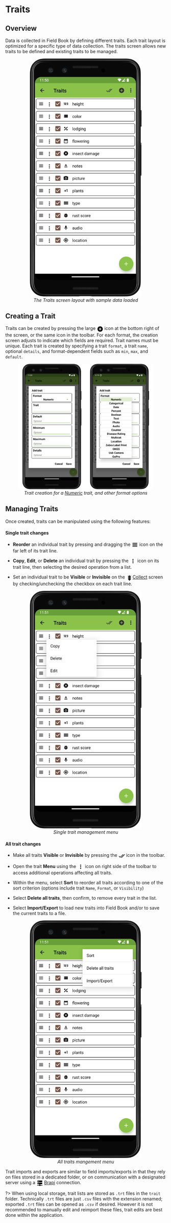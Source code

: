 Traits
======

Overview
--------

Data is collected in Field Book by defining different traits. Each trait
layout is optimized for a specific type of data collection. The traits
screen allows new traits to be defined and existing traits to be
managed.

<figure align="center" class="image">
  <img src="_static/images/traits/traits_framed.png" width="350px"> 
  <figcaption><i>The Traits screen layout with sample data
loaded</i></figcaption> 
</figure>

Creating a Trait
----------------

Traits can be created by pressing the large <img ref="add" style="vertical-align: middle;" src="_static/icons/traits/plus-circle.png" width="20px"> icon at the
bottom right of the screen, or the same icon in the toolbar. For each
format, the creation screen adjusts to indicate which fields are
required. Trait names must be unique. Each trait is created by
specifying a trait `format`, a trait `name`, optional `details`, and
format-dependent fields such as `min`, `max`, and `default`.

<figure align="center" class="image">
  <img src="_static/images/traits/traits_create_joined.png" width="700px"> 
  <figcaption><i>Trait creation for a <a href="#/trait-numeric">Numeric</a> trait, and other format options</i></figcaption> 
</figure>

Managing Traits
---------------

Once created, traits can be manipulated using the following features:

#### Single trait changes

- **Reorder** an individual trait by pressing and dragging the <img ref="reorder" style="vertical-align: middle;" src="_static/icons/traits/reorder-horizontal.png" width="20px"> icon on the far left of its trait line.

- **Copy**, **Edit**, or **Delete** an individual trait by pressing the <img ref="menu" style="vertical-align: middle;" src="_static/icons/traits/dots-vertical.png" width="20px"> icon on its trait line, then selecting the desired operation from a list.

- Set an individual trait to be **Visible** or **Invisible** on the <a href="collect.md"><img style="vertical-align: middle;" src="_static/icons/home/barley.png" width="20px"></a>[Collect](collect.md) screen by checking/unchecking the checkbox on each trait line.

<figure align="center" class="image">
  <img src="_static/images/traits/single_trait_menu_framed.png" width="350px"> 
  <figcaption><i>Single trait management menu</i></figcaption> 
</figure>

#### All trait changes

- Make all traits **Visible** or **Invisible** by pressing the <img ref="check-all" style="vertical-align: middle;" src="_static/icons/traits/check-all.png" width="20px"> icon in the toolbar.

- Open the trait **Menu** using the <img ref="menu" style="vertical-align: middle;" src="_static/icons/traits/dots-vertical.png" width="20px"> icon on right side of the toolbar to access additional operations affecting all traits.

- Within the menu, select **Sort** to reorder all traits according to one of the sort criterion (options include trait `Name`, `Format`, or `Visibility`)
  
- Select **Delete all traits**, then confirm, to remove every trait in the list.
  
- Select **Import/Export** to load new traits into Field Book and/or to save the current traits to a file.

<figure align="center" class="image">
  <img src="_static/images/traits/traits_menu_framed.png" width="350px"> 
  <figcaption><i>All traits mangement menu</i></figcaption> 
</figure>

Trait imports and exports are similar to field imports/exports in that
they rely on files stored in a dedicated folder, or on communication
with a designated server using a <a href="brapi.md"><img style="vertical-align: middle;" src="_static/icons/settings/main/server-network.png" width="20px"></a> [Brapi](brapi.md) connection.

?> When using local storage, trait lists are stored as `.trt` files in the
`trait` folder. Technically `.trt` files are just `.csv` files with the extension renamed; exported `.trt` files can be opened as `.csv` if desired. However it is not recommended to manually edit and reimport these files, trait edits are best done within the application.
